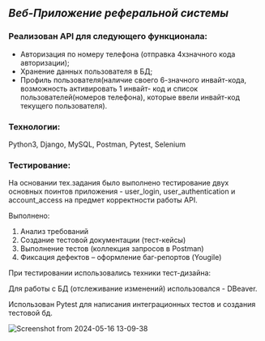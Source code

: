 ## _Веб-Приложение реферальной системы_

### Реализован API для следующего функционала:

- Авторизация по номеру телефона (отправка 4хзначного кода авторизации);
- Хранение данных пользователя в БД;
- Профиль пользователя(наличие своего 6-значного инвайт-кода, возможность активировать 1 инвайт- код и список пользователей(номеров телефона), которые ввели инвайт-код текущего пользователя).

### Технологии:

Python3, Django, MySQL, Postman, Pytest, Selenium

### Тестирование:

На основании тех.задания было выполнено тестирование двух основных поинтов приложения - user_login, user_authentication и account_access на предмет корректности работы API.

Выполнено:
1.	Анализ требований
2.	Создание тестовой документации (тест-кейсы)
3.	Выполнение тестов (коллекция запросов в Postman)
4.	Фиксация дефектов – оформление баг-репортов (Yougile)

При тестировании использовались техники тест-дизайна:

Для работы с БД (отслеживание изменений) использовался - DBeaver.

Использован Pytest для написания интеграционных тестов и создания тестовой бд.


![Screenshot from 2024-05-16 13-09-38](https://github.com/ElenaGlu/Referral-system/assets/123466535/447b6f47-5a95-4677-a4fc-281206357cd4)


